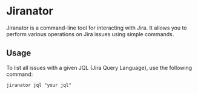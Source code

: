 # Jiranator

Jiranator is a command-line tool for interacting with Jira. It allows you to perform various operations on Jira issues using simple commands.

## Usage

To list all issues with a given JQL (Jira Query Language), use the following command:

```
jiranator jql "your jql"
```

